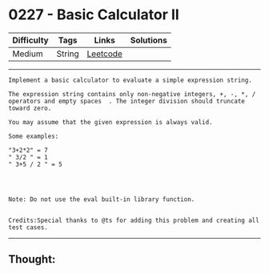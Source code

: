 # 0227 - Basic Calculator II

Difficulty  | Tags | Links | Solutions
----------- | ---- | ----- | -----
Medium | String | [Leetcode](https://leetcode.com/problems/basic-calculator-ii/description/) |


-----------

```
Implement a basic calculator to evaluate a simple expression string.

The expression string contains only non-negative integers, +, -, *, / operators and empty spaces  . The integer division should truncate toward zero.

You may assume that the given expression is always valid.

Some examples:

"3+2*2" = 7
" 3/2 " = 1
" 3+5 / 2 " = 5




Note: Do not use the eval built-in library function.


Credits:Special thanks to @ts for adding this problem and creating all test cases.
```

-----------

## Thought:
